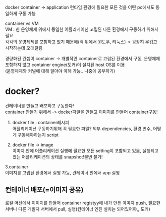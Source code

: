 docker container -> application 런타임 환경에 필요한 모든 것을 어떤 pc에서도 동일하게 구동 가능  

container vs VM  
VM : 한 운영체제 위에서 동일한 어플리케이션 고립된 다른 환경에서 구동하기 위해서 필요  
각각의 운영체제를 포함하고 있기 때문에(맥 위에서 윈도우, 리눅스)-> 굉장히 무겁고 시작하는데 오래걸림  

경량화된 컨셉이 container -> 개별적인 container로 고립된 환경에서 구동, 운영체제 포함하지 않고 container engine(도커)이 설치된 host OS를 이용  
(운영체제와 커널에 대해 알아야 이해 가능.. 나중에 공부하기)  

# docker?
컨테이너를 만들고 배포하고 구동한다!  
container 만들기 위해서 -> docker파일을 만들고 이미지를 만들어 container구동!  

1. docker file : container레시피  
어플리케이션 구동하기위해 꼭 필요한 파일? 외부 dependencies, 환경 변수, 어떻게 구동해야하는지 script  

2. docker file -> image  
이미지 안에 어플리케이션 실행에 필요한 모든 setting이 포함되고 있음, 실행되고 있는 어플리케이션의 상태를 snapshot!불변 불가!  

3.container  
이미지를 고립된 환경에서 실행 가능, 컨테이너 안에서 app 실행  

## 컨테이너 배포(=이미지 공유)  
로컬 머신에서 이미지를 만들어 container registyy에 내가 만든 이미지 push, 필요한 서버나 다른 개발자 서버에서 pull, 실행(컨테이너 엔진 설치는 되어있어야,, 도커)  


